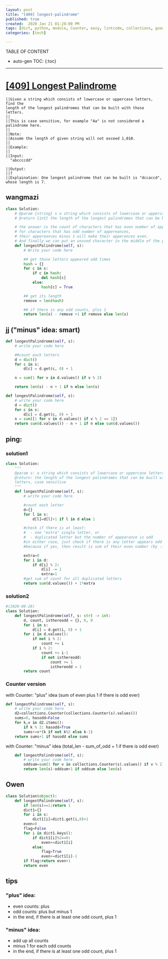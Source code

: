 ```yaml
---
layout: post
title: "[409] longest-palindrome"
published: true
created:  2020 Jan 21 01:28:00 PM
tags: [dict, python, module, Counter, easy, lintcode, collections, goodone]
categories: [tech]

---
```


TABLE OF CONTENT

* auto-gen TOC:
{:toc}

- - -

# [[409] Longest Palindrome](https://leetcode.com/problems/longest-palindrome/)

    ||Given a string which consists of lowercase or uppercase letters, find the
    length of the longest palindromes that can be built with those letters.
    ||
    ||This is case sensitive, for example "Aa" is not considered a palindrome here.
    ||
    ||Note:
    ||Assume the length of given string will not exceed 1,010.
    ||
    ||Example:
    ||
    ||Input:
      "abccccdd"

    ||Output:
    ||7
    ||Explaination: One longest palindrome that can be built is "dccaccd", whose length is 7.


## wangmazi

```python
class Solution:
    # @param {string} s a string which consists of lowercase or uppercase letters
    # @return {int} the length of the longest palindromes that can be built

    # the answer is the count of characters that has even number of appereances.
    # for characters that has odd number of appereances,
    # their appereances minus 1 will make their apperances even.
    # And finally we can put an unused character in the middle of the palindrome
    def longestPalindrome(self, s):
        # Write your code here

        ## get those letters appeared odd times
        hash = {}
        for c in s:
            if c in hash:
                del hash[c]
            else:
                hash[c] = True

        ## get its length
        remove = len(hash)

        ## if there is any odd counts, plus 1
        return len(s) - remove +1 if remove else len(s)
```

## jj ("minus" idea: smart)


```python
def longestPalindrome(self, s):
    # write your code here

    ##count each letters
    d = dict()
    for c in s:
        d[c] = d.get(c, 0) + 1

    n = sum(1 for v in d.values() if v % 2)

    return len(s) - n + 1 if n else len(s)
```

```python
def longestPalindrome(self, s):
    # write your code here
    d = dict()
    for c in s:
        d[c] = d.get(c, 0) + 1
    n = sum([1 for v in d.values() if v % 2 == 1])
    return sum(d.values()) - n + 1 if n else sum(d.values())
```

## ping: 

### solution1

```python
class Solution:
    """
    @param s: a string which consists of lowercase or uppercase letters
    @return: the length of the longest palindromes that can be built with these
    letters, case sensitive
    """
    def longestPalindrome(self, s):
        # write your code here

        #count each letter
        d={}
        for l in s:
            d[l]=d[l]+1 if l in d else 1

        #check if there is at least:
        #  - one "extra" single letter, or
        #  - duplicated letter but the number of appearance is odd
        #in either case, just check if there is any letter appears odd times
        #because if yes, then result is sum of their even number (by -1)  plus 1

        extra=0
        for i in d:
            if d[i] % 2:
                d[i] -= 1
                extra=1
        #get sum of count for all duplicated letters
        return sum(d.values()) + 1*extra
```

### solution2

```python
#(2020-08-28) 
class Solution:
    def longestPalindrome(self, s: str) -> int:
        d, count, isthereodd = {}, 0, 0
        for i in s:
            d[i] = d.get(i, 0) + 1
        for i in d.values():
            if not i % 2:
                count += i
            if i % 2:
                count += i-1
                if not isthereodd:
                    count += 1
                    isthereodd = 1
        return count
```

### Counter version

with Counter: "plus" idea (sum of even plus 1 if there is odd ever)

```python
def longestPalindrome(self, s):
    # write your code here
    d2=collections.Counter(collections.Counter(s).values())
    sums=0, hasodd=False
    for k,v in d2.items():
        if k % 2: hasodd=True
        sums+=v*(k if not k%2 else k-1)
    return sums+1 if hasodd else sums
```

with Counter: "minus" idea (total_len - sum_of_odd + 1 if there is odd ever)

```python
    def longestPalindrome(self, s):
        # write your code here
        oddsum=sum(1 for v in collections.Counter(s).values() if v % 2)
        return len(s)-oddsum+1 if oddsum else len(s)
```

## Owen

```python
class Solution(object):
    def longestPalindrome(self, s):
        if len(s)==1:return 1
        dict1={}
        for i in s: 
            dict1[i]=dict1.get(i,0)+1
        even=0
        flag=False
        for i in dict1.keys():
            if dict1[i]%2==0:
                even+=dict1[i]
            else:
                flag=True
                even+=dict1[i]-1
        if flag:return even+1
        return even
```

## tips

### "plus" idea:

* even counts: plus
* odd counts: plus but minus 1
* in the end, if there is at least one odd count, plus 1

### "minus" idea:

* add up all counts
* minus 1 for each odd counts
* in the end, if there is at least one odd count, plus 1
